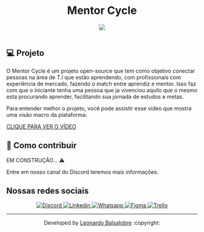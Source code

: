 
<p align="center">
	<h1 align="center">Mentor Cycle</h1>
</p>

<div align="center">
	<img src="https://avatars.githubusercontent.com/u/119057667?s=400&u=9ae80cdd7e251247b9570b7ca9869a9514f7b698&v=4" />
</div>

<br>

## 💻 Projeto

O Mentor Cycle é um projeto open-source que tem como objetivo conectar pessoas na área de T.I que estão aprendendo, com profissionais com experiência de mercado, fazendo o match entre aprendiz e mentor. Isso faz com que o iniciante tenha uma pessoa que ja vivenciou aquilo que o mesmo esta procurando aprender, facilitando sua jornada de estudos e metas.

Para entender melhor o projeto, você pode assistir esse vídeo que mostra uma visão macro da plataforma:

[CLIQUE PARA VER O VÍDEO](https://youtu.be/mIt9n-BdLYY)


## 🤔 Como contribuir

EM CONSTRUÇÃO...  ⚠️

Entre em nosso canal do Discord teremos mais informações.


## Nossas redes sociais

<p align="center">
  <a href="https://discord.gg/tuBshbtPNU">
  	<img  src="https://img.shields.io/badge/Discord-%237289DA.svg?style=for-the-badge&logo=discord&logoColor=white" alt="Discord">
  </a>
  <a href="https://www.linkedin.com/company/mentor-cycle/">
  	<img  src="https://img.shields.io/badge/linkedin-%230077B5.svg?style=for-the-badge&logo=linkedin&logoColor=white" alt="Linkedin"> 
  </a>
  <a href="https://chat.whatsapp.com/Li9mljuXiPG6Rr2uU9VTsi">
  	<img  src="https://img.shields.io/badge/WhatsApp-25D366?style=for-the-badge&logo=whatsapp&logoColor=white" alt="Whatsapp"> 
  </a>
  <a href="https://www.figma.com/file/KnsardnDQ2lDKUYo58G8Pf/Mentor-Cycle?node-id=11%3A6&t=JbtjqQL0XQJ1x054-1">
  	<img src="https://img.shields.io/badge/Figma-F24E1E?style=for-the-badge&logo=figma&logoColor=white" alt="Figma"> 
  </a>
  <a href="https://trello.com/invite/b/BJtM6SNZ/ATTI17cc38fcef42713d12a1f57d1d7130e4F920225C/tarefas">
  	<img src="https://img.shields.io/badge/Trello-0052CC?style=for-the-badge&logo=trello&logoColor=white" alt="Trello"> 
  </a>
</p>


---

<p align="center">Developed by <a href="https://www.linkedin.com/in/leonardo-balsalobre/">Leonardo Balsalobre</a> :copyright:
